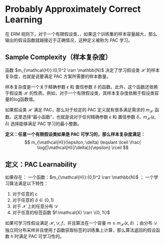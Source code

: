 # Probably Approximately Correct Learning

在 ERM 规则下，对于一个有限假设类，，如果这个训练集的样本容量越大，那么输出的假设函数就越接近于正确情况，这种定义被称为 PAC 学习。

## Sample Complexity（样本复杂度）
函数 $m_{\mathcal{H}}:(0,1)^2 \rarr \mathbb{N}$  决定了学习假设类 $\mathcal{H}$ 的样本复杂度，也就是说要满足 PAC 方案所需要的样本数量。

样本复杂度是一个关于精确参数 $\epsilon$ 和 置信参数 $\delta$ 的函数。此外，这个函数还依赖于假设类 $\mathcal{H}$ 的性质。例如，对于一个有限假设类，其样本复杂度依赖于假设类容量的log函数值。

如果假设类 $\mathcal{H}$ 满足 PAC，那么对于给定的 PAC 定义就有很多满足需求的 $m_{\mathcal{H}}$ 函数。这里选择“最小函数”，也就是说对于任何精确参数 $\epsilon$ 和 置信参数 $\delta$，$m_{\mathcal{H}}(\epsilon, \delta)$ 选择能够满足 PAC 学习的最小整数。

**定义：任意一个有限假设类如果是 PAC 可学习的，那么样本复杂度满足：**
$$
m_{\mathcal{H}}(\epsilon, \delta) \leqslant 
\lceil
\frac{ \log(|\mathcal{H}|/\delta)}{\epsilon}
\rceil
$$

## 定义：PAC Learnability
如果存在：
一个函数：$m_{\mathcal{H}}:(0,1)^2 \rarr \mathbb{N}$ ；
一个学习算法满足以下特性：
1. 对于任意的 $\epsilon$
2. 对于任意的 $\delta \in (0,1)$
3. 对于 $\mathcal{X}$ 上的任意分布 $\mathcal{D}$
4. 对于任意的标签函数 $f:\mathcal{X} \rarr \{0, 1\}$

如果可学习性假设满足 $\mathcal{H, D},f$，并且算法在一个容量 $m \geqslant m_{\mathcal{H}}(\epsilon, \delta)$ ；由分布 $\mathcal{D}$ 独立同分布采样并且使用 $f$ 函数获取标签的训练集上计算，那么算法返回的假设函数 $h$ 时满足 PAC 可学习性的。


<!--stackedit_data:
eyJoaXN0b3J5IjpbLTEwMDcyNjI4MDddfQ==
-->